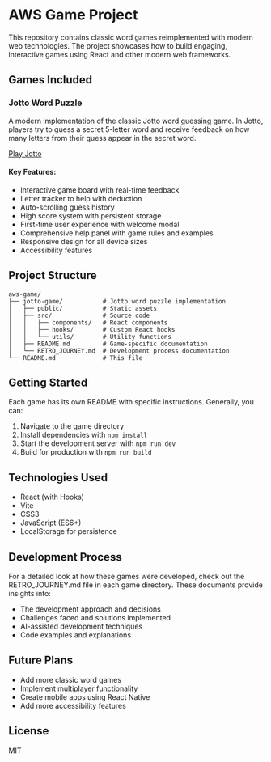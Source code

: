 # AWS Game Project

This repository contains classic word games reimplemented with modern web technologies. The project showcases how to build engaging, interactive games using React and other modern web frameworks.

## Games Included

### Jotto Word Puzzle

A modern implementation of the classic Jotto word guessing game. In Jotto, players try to guess a secret 5-letter word and receive feedback on how many letters from their guess appear in the secret word.

[Play Jotto](./jotto-game/)

#### Key Features:
- Interactive game board with real-time feedback
- Letter tracker to help with deduction
- Auto-scrolling guess history
- High score system with persistent storage
- First-time user experience with welcome modal
- Comprehensive help panel with game rules and examples
- Responsive design for all device sizes
- Accessibility features

## Project Structure

```
aws-game/
├── jotto-game/           # Jotto word puzzle implementation
│   ├── public/           # Static assets
│   ├── src/              # Source code
│   │   ├── components/   # React components
│   │   ├── hooks/        # Custom React hooks
│   │   └── utils/        # Utility functions
│   ├── README.md         # Game-specific documentation
│   └── RETRO_JOURNEY.md  # Development process documentation
└── README.md             # This file
```

## Getting Started

Each game has its own README with specific instructions. Generally, you can:

1. Navigate to the game directory
2. Install dependencies with `npm install`
3. Start the development server with `npm run dev`
4. Build for production with `npm run build`

## Technologies Used

- React (with Hooks)
- Vite
- CSS3
- JavaScript (ES6+)
- LocalStorage for persistence

## Development Process

For a detailed look at how these games were developed, check out the RETRO_JOURNEY.md file in each game directory. These documents provide insights into:

- The development approach and decisions
- Challenges faced and solutions implemented
- AI-assisted development techniques
- Code examples and explanations

## Future Plans

- Add more classic word games
- Implement multiplayer functionality
- Create mobile apps using React Native
- Add more accessibility features

## License

MIT
